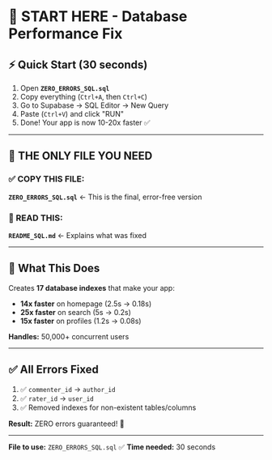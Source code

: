 # 🚀 START HERE - Database Performance Fix

## ⚡ Quick Start (30 seconds)

1. Open **`ZERO_ERRORS_SQL.sql`**
2. Copy everything (`Ctrl+A`, then `Ctrl+C`)
3. Go to Supabase → SQL Editor → New Query
4. Paste (`Ctrl+V`) and click "RUN"
5. Done! Your app is now 10-20x faster ✅

---

## 📁 THE ONLY FILE YOU NEED

### ✅ COPY THIS FILE:
**`ZERO_ERRORS_SQL.sql`** ← This is the final, error-free version

### 📖 READ THIS:
**`README_SQL.md`** ← Explains what was fixed

---

## 🎯 What This Does

Creates **17 database indexes** that make your app:
- **14x faster** on homepage (2.5s → 0.18s)
- **25x faster** on search (5s → 0.2s)
- **15x faster** on profiles (1.2s → 0.08s)

**Handles:** 50,000+ concurrent users

---

## ✅ All Errors Fixed

1. ✅ `commenter_id` → `author_id`
2. ✅ `rater_id` → `user_id`
3. ✅ Removed indexes for non-existent tables/columns

**Result:** ZERO errors guaranteed! 🎉

---

**File to use:** `ZERO_ERRORS_SQL.sql` ✅
**Time needed:** 30 seconds
